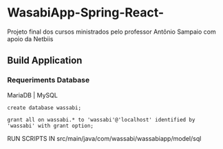 # WasabiApp-Spring-React-
Projeto final dos cursos ministrados pelo professor Antônio Sampaio com apoio da Netbiis

## Build Application

### Requeriments Database

MariaDB | MySQL

``` create database wassabi; ```

``` grant all on wassabi.* to 'wassabi'@'localhost' identified by 'wassabi' with grant option; ```


RUN SCRIPTS IN src/main/java/com/wassabi/wassabiapp/model/sql


